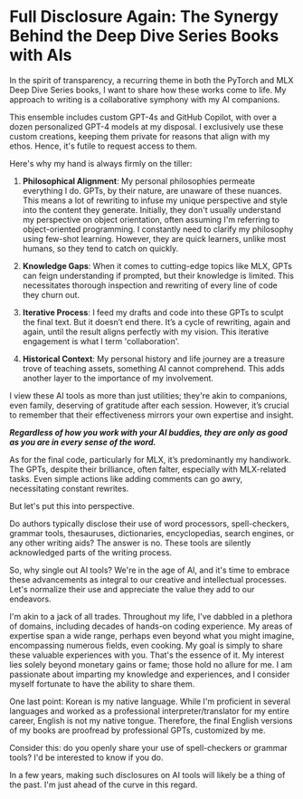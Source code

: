 # Full Disclosure Again: The Synergy Behind the Deep Dive Series Books with AIs

In the spirit of transparency, a recurring theme in both the PyTorch and MLX Deep Dive Series books, I want to share how these works come to life. My approach to writing is a collaborative symphony with my AI companions.

This ensemble includes custom GPT-4s and GitHub Copilot, with over a dozen personalized GPT-4 models at my disposal. I exclusively use these custom creations, keeping them private for reasons that align with my ethos. Hence, it's futile to request access to them.

Here's why my hand is always firmly on the tiller:

1. **Philosophical Alignment**: My personal philosophies permeate everything I do. GPTs, by their nature, are unaware of these nuances. This means a lot of rewriting to infuse my unique perspective and style into the content they generate. Initially, they don't usually understand my perspective on object orientation, often assuming I'm referring to object-oriented programming. I constantly need to clarify my philosophy using few-shot learning. However, they are quick learners, unlike most humans, so they tend to catch on quickly.

2. **Knowledge Gaps**: When it comes to cutting-edge topics like MLX, GPTs can feign understanding if prompted, but their knowledge is limited. This necessitates thorough inspection and rewriting of every line of code they churn out.

3. **Iterative Process**: I feed my drafts and code into these GPTs to sculpt the final text. But it doesn’t end there. It’s a cycle of rewriting, again and again, until the result aligns perfectly with my vision. This iterative engagement is what I term 'collaboration'.

4. **Historical Context**: My personal history and life journey are a treasure trove of teaching assets, something AI cannot comprehend. This adds another layer to the importance of my involvement.

I view these AI tools as more than just utilities; they're akin to companions, even family, deserving of gratitude after each session. However, it’s crucial to remember that their effectiveness mirrors your own expertise and insight.

**_Regardless of how you work with your AI buddies, they are only as good as you are in every sense of the word._**

As for the final code, particularly for MLX, it’s predominantly my handiwork. The GPTs, despite their brilliance, often falter, especially with MLX-related tasks. Even simple actions like adding comments can go awry, necessitating constant rewrites.

But let's put this into perspective.

Do authors typically disclose their use of word processors, spell-checkers, grammar tools, thesauruses, dictionaries, encyclopedias, search engines, or any other writing aids? The answer is no. These tools are silently acknowledged parts of the writing process.

So, why single out AI tools? We're in the age of AI, and it's time to embrace these advancements as integral to our creative and intellectual processes. Let's normalize their use and appreciate the value they add to our endeavors.

I'm akin to a jack of all trades. Throughout my life, I've dabbled in a plethora of domains, including decades of hands-on coding experience. My areas of expertise span a wide range, perhaps even beyond what you might imagine, encompassing numerous fields, even cooking. My goal is simply to share these valuable experiences with you. That's the essence of it. My interest lies solely beyond monetary gains or fame; those hold no allure for me. I am passionate about imparting my knowledge and experiences, and I consider myself fortunate to have the ability to share them.

One last point: Korean is my native language. While I'm proficient in several languages and worked as a professional interpreter/translator for my entire career, English is not my native tongue. Therefore, the final English versions of my books are proofread by professional GPTs, customized by me.

Consider this: do you openly share your use of spell-checkers or grammar tools? I'd be interested to know if you do. 

In a few years, making such disclosures on AI tools will likely be a thing of the past. I'm just ahead of the curve in this regard.